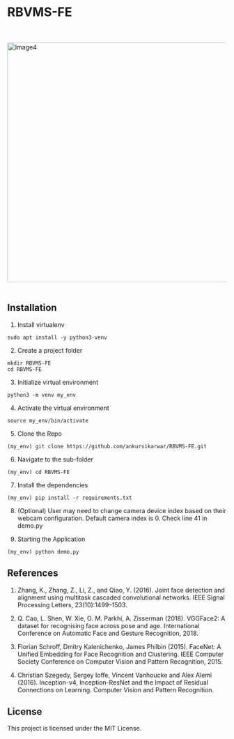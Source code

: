 # RBVMS-FE

<br>
<br>

<img src="https://github.com/ankursikarwar/RBVMS-FE/blob/master/UI.png" alt="Image4" width="900" height="550"/>     

<br>
<br>

## Installation 

1. Install virtualenv

```
sudo apt install -y python3-venv
```
2. Create a project folder


```
mkdir RBVMS-FE
cd RBVMS-FE
```
3. Initialize virtual environment 

```
python3 -m venv my_env
```
4. Activate the virtual environment

```
source my_env/bin/activate
```

5. Clone the Repo

```
(my_env) git clone https://github.com/ankursikarwar/RBVMS-FE.git
```

6. Navigate to the sub-folder

```
(my_env) cd RBVMS-FE
```

7. Install the dependencies

```
(my_env) pip install -r requirements.txt
```

8. (Optional) User may need to change camera device index based on their webcam configuration. Default camera index is 0. Check line 41 in demo.py


9. Starting the Application


```
(my_env) python demo.py
```
## References

1. Zhang, K., Zhang, Z., Li, Z., and Qiao, Y. (2016). Joint face detection and alignment using multitask cascaded convolutional networks. IEEE Signal Processing Letters, 23(10):1499–1503.

2. Q. Cao, L. Shen, W. Xie, O. M. Parkhi, A. Zisserman (2018). VGGFace2: A dataset for recognising face across pose and age. International Conference on Automatic Face and Gesture Recognition, 2018.

3. Florian Schroff, Dmitry Kalenichenko, James Philbin (2015). FaceNet: A Unified Embedding for Face Recognition and Clustering. IEEE Computer Society Conference on Computer Vision and Pattern Recognition, 2015.

4. Christian Szegedy, Sergey Ioffe, Vincent Vanhoucke and Alex Alemi (2016). Inception-v4, Inception-ResNet and the Impact
of Residual Connections on Learning. Computer Vision and Pattern Recognition.


## License


This project is licensed under the MIT License.
